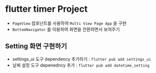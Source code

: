 # flutter timer Project

- `PageView` 컴포넌트를 사용하여 `Multi View Page App` 을 구현
- `BottomNavigator` 를 이용하여 화면을 전환하면서 보여주기

## Setting 화면 구현하기

- settings_ui 도구 dependency 추가하기 : `flutter pub add settings_ui`
- 날짜 설정 도구 depenedncy 추가 : `flutter pub add datetime_setting`
